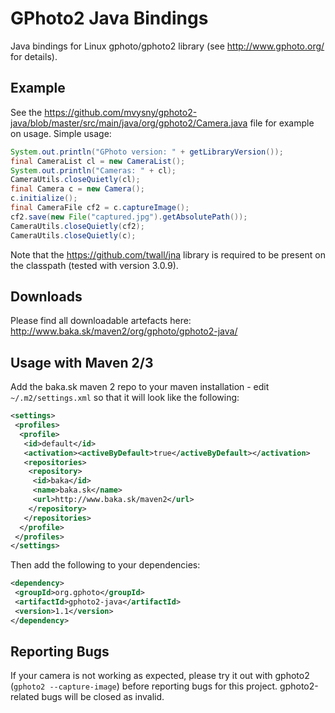 # GPhoto2 Java Bindings

Java bindings for Linux gphoto/gphoto2 library (see http://www.gphoto.org/ for details).

## Example

See the https://github.com/mvysny/gphoto2-java/blob/master/src/main/java/org/gphoto2/Camera.java file for example on usage. Simple usage:

```java
System.out.println("GPhoto version: " + getLibraryVersion());
final CameraList cl = new CameraList();
System.out.println("Cameras: " + cl);
CameraUtils.closeQuietly(cl);
final Camera c = new Camera();
c.initialize();
final CameraFile cf2 = c.captureImage();
cf2.save(new File("captured.jpg").getAbsolutePath());
CameraUtils.closeQuietly(cf2);
CameraUtils.closeQuietly(c);
```

Note that the https://github.com/twall/jna library is required to be present on the classpath (tested with version 3.0.9).

## Downloads

Please find all downloadable artefacts here: http://www.baka.sk/maven2/org/gphoto/gphoto2-java/

## Usage with Maven 2/3

Add the baka.sk maven 2 repo to your maven installation - edit `~/.m2/settings.xml` so that it will look like the following:

```xml
<settings>
 <profiles>
  <profile>
   <id>default</id>
   <activation><activeByDefault>true</activeByDefault></activation>
   <repositories>
    <repository>
     <id>baka</id>
     <name>baka.sk</name>
     <url>http://www.baka.sk/maven2</url>
    </repository>
   </repositories>
  </profile>
 </profiles>
</settings>
```

Then add the following to your dependencies:

```xml
<dependency>
 <groupId>org.gphoto</groupId>
 <artifactId>gphoto2-java</artifactId>
 <version>1.1</version>
</dependency>
```

## Reporting Bugs

If your camera is not working as expected, please try it out with gphoto2 (`gphoto2 --capture-image`) before reporting bugs for this project. gphoto2-related bugs will be closed as invalid.

